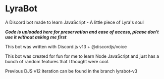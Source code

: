 # LyraBot
A Discord bot made to learn JavaScript - A little piece of Lyra's soul

_**Code is uploaded here for preservation and ease of access, please don't use it without asking me first**_

This bot was written with Discord.js v13 + @discordjs/voice

This bot was created for fun for me to learn Node JavaScript and just has a bunch of random features that I thought were cool.

Previous DJS v12 iteration can be found in the branch lyrabot-v3
